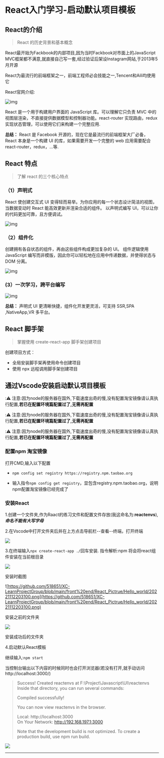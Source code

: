 # React入门学习-启动默认项目模板



##  React的介绍

> React 的历史背景和基本概念

React最开始为Fackbook的内部项目,因为当时Fackbook对市面上的JavaScript MVC框架都不满意,就直接自己写一套,经过验证后架设Instagram网站,于2013年5月开源

React为最流行的前端框架之一，前端工程师必会技能之一,Tencent和Aili均使用它



React官网介绍:

![img](https://img-blog.csdnimg.cn/2aeebb42db3249d482a68f7be7168861.png?x-oss-process=image/watermark,type_d3F5LXplbmhlaQ,shadow_50,text_Q1NETiBA5YmN56uv6Lev5ZWK,size_20,color_FFFFFF,t_70,g_se,x_16)

React 是一个用于构建用户界面的 JavaScript 库。可以理解它只负责 MVC 中的视图层渲染，不直接提供数据模型和控制器功能。react-router 实现路由，redux 实现状态管理，可以使用它们来构建一个完整应用.

**总结：** React 是 Facebook 开源的，现在它是最流行的前端框架大厂必备，React 本身是一个构建 UI 的库，如果需要开发一个完整的 web 应用需要配合 react-router，redux，...等.

## React 特点

> 了解 react 的三个核心特点

### （1）声明式

React 使创建交互式 UI 变得轻而易举。为你应用的每一个状态设计简洁的视图，当数据变动时 React 能高效更新并渲染合适的组件。 以声明式编写 UI，可以让你的代码更加可靠，且方便调试。

![img](https://img-blog.csdnimg.cn/6627f013743a45a49dfc88ad9fb3fef4.png?x-oss-process=image/watermark,type_d3F5LXplbmhlaQ,shadow_50,text_Q1NETiBA5YmN56uv6Lev5ZWK,size_20,color_FFFFFF,t_70,g_se,x_16)



### （2）组件化

创建拥有各自状态的组件，再由这些组件构成更加复杂的 UI。 组件逻辑使用 JavaScript 编写而非模版，因此你可以轻松地在应用中传递数据，并使得状态与 DOM 分离。

![img](https://img-blog.csdnimg.cn/5613db159f9f4dbab4bb6105b17b685d.png?x-oss-process=image/watermark,type_d3F5LXplbmhlaQ,shadow_50,text_Q1NETiBA5YmN56uv6Lev5ZWK,size_20,color_FFFFFF,t_70,g_se,x_16)



###  (3）一次学习，跨平台编写

![img](https://img-blog.csdnimg.cn/47d56a342e404175954f76028143e8b4.png?x-oss-process=image/watermark,type_d3F5LXplbmhlaQ,shadow_50,text_Q1NETiBA5YmN56uv6Lev5ZWK,size_20,color_FFFFFF,t_70,g_se,x_16)

**总结：** 声明式 UI 更清晰快捷，组件化开发更灵活，可支持 SSR,SPA ,NativeApp,VR 多平台。



## React 脚手架

> 掌握使用 create-react-app 脚手架创建项目

创建项目方式：

- 全局安装脚手架再使用命令创建项目
- 使用 npx 远程调用脚手架创建项目



## 通过Vscode安装启动默认项目模板



::warning: 注意:因为node的服务器在国外,下载速度出奇的慢,没有配置淘宝镜像请认真执行配置,**若已在配置环境篇配置过了,无需再配置**

::warning: 注意:因为node的服务器在国外,下载速度出奇的慢,没有配置淘宝镜像请认真执行配置,**若已在配置环境篇配置过了,无需再配置**

::warning: 注意:因为node的服务器在国外,下载速度出奇的慢,没有配置淘宝镜像请认真执行配置,**若已在配置环境篇配置过了,无需再配置**



### 配置npm 淘宝镜像

打开CMD,输入以下配置

- `npm config set registry https://registry.npm.taobao.org`

- 输入指令`npm config get registry`，显包含registry.npm.taobao.org，说明npm配置淘宝镜像已经完成了



### 安装React

1.创建一个文件夹,作为Raact的练习文件和配置文件存放(我这命名为:**reactenvs**),***命名不能有大写字母***

2.在Vscode中打开文件夹后并在上方点击导航栏--查看--终端，打开终端

![](https://github.com/518651/XC-LearnProjectGroup/blob/main/front%20end/React_Pictrue/Hello_world/20221112202537.png)

3.在终端输入`npx create-react-app ./`回车安装. 指令解析:npm 将会将react组件安装在当前根目录

![](https://github.com/518651/XC-LearnProjectGroup/blob/main/front%20end/React_Pictrue/Hello_world/React_installing.png)

安装时截图



![https://github.com/518651/XC-LearnProjectGroup/blob/main/front%20end/React_Pictrue/Hello_world/20221112203100.png](https://github.com/518651/XC-LearnProjectGroup/blob/main/front%20end/React_Pictrue/Hello_world/20221112203100.png)

安装之前的文件夹



![](https://github.com/518651/XC-LearnProjectGroup/blob/main/front%20end/React_Pictrue/Hello_world/React_Folder_Beforce.png)

安装成功后的文件夹



4.启动默认React模板

继续输入:`npm start`

当控制台输出以下内容的时候同时也会打开浏览器(若没有打开,就手动访问http://localhost:3000/)

>Success! Created reactenvs at F:\Project\Javascript\UI\reactenvs
>Inside that directory, you can run several commands:
>
>Compiled successfully!
>
>You can now view reactenvs in the browser.       
>
>  Local:            http://localhost:3000        
>  On Your Network:  http://192.168.197.1:3000    
>
>Note that the development build is not optimized.
>To create a production build, use npm run build. 

![](https://github.com/518651/XC-LearnProjectGroup/blob/main/front%20end/React_Pictrue/Hello_world/Success.png)

---

